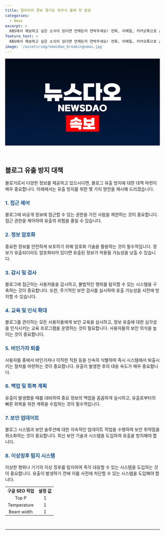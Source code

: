 ```yaml
---
title: 말라리아 경보 경기도 파주시 올해 첫 발생
categories:
  - News
excerpt: >
  KBS에서 제보하고 싶은 소식이 있다면 언제든지 연락주세요! 전화, 이메일, 카카오톡으로 손쉽게 제보할 수 있습니다. 또한 네이버와 유튜브에서 KBS뉴스를 구독하여 최신 뉴스를 받아보세요.
feature_text: >
  KBS에서 제보하고 싶은 소식이 있다면 언제든지 연락주세요! 전화, 이메일, 카카오톡으로 손쉽게 제보할 수 있습니다. 또한 네이버와 유튜브에서 KBS뉴스를 구독하여 최신 뉴스를 받아보세요.
image: '/assets/img/newsdao_breakingnews.jpg'
---
```


<p><img src="/assets/img/newsdao_breakingnews.jpg" alt="implanttips 속보" /></p>

<p data-ke-size="size16">&nbsp;</p>

<h2 data-ke-size="size26">블로그 유출 방지 대책</h2>

<p data-ke-size="size16">블로거로서 다양한 정보를 제공하고 있으시다면, 블로그 유출 방지에 대한 대책 마련이 매우 중요합니다. 아래에서는 유출 방지를 위한 몇 가지 방안을 제시해 드리겠습니다.</p>

<h3><b><span style="color: #1a5490;">1. 접근 제어</span></b></h3>

<p data-ke-size="size16">블로그에 비공개 정보에 접근할 수 있는 권한을 가진 사람을 제한하는 것이 중요합니다. 접근 권한을 제어하여 유출의 위험을 줄일 수 있습니다.</p>

<h3><b><span style="color: #1a5490;">2. 정보 암호화</span></b></h3>

<p data-ke-size="size16">중요한 정보를 안전하게 보호하기 위해 암호화 기술을 활용하는 것이 필수적입니다. 정보가 유출되더라도 암호화되어 있다면 유출된 정보가 악용될 가능성을 낮출 수 있습니다.</p>

<h3><b><span style="color: #1a5490;">3. 감시 및 검사</span></b></h3>

<p data-ke-size="size16">블로그에 접근하는 사용자들을 감시하고, 불법적인 행위를 탐지할 수 있는 시스템을 구축하는 것이 중요합니다. 또한, 주기적인 보안 검사를 실시하여 유출 가능성을 사전에 방지할 수 있습니다.</p>

<h3><b><span style="color: #1a5490;">4. 교육 및 인식 확대</span></b></h3>

<p data-ke-size="size16">블로그를 관리하는 모든 사용자들에게 보안 교육을 실시하고, 정보 유출에 대한 심각성을 인식시키는 교육 프로그램을 운영하는 것이 필요합니다. 사용자들의 보안 의식을 높이는 것이 중요합니다.</p>

<h3><b><span style="color: #1a5490;">5. 비인가자 퇴출</span></b></h3>

<p data-ke-size="size16">사용자들 중에서 비인가자나 이직한 직원 등을 신속히 식별하여 즉시 시스템에서 퇴출시키는 절차를 마련하는 것이 중요합니다. 유출이 발생한 후의 대응 속도가 매우 중요합니다.</p>

<h3><b><span style="color: #1a5490;">6. 백업 및 회복 계획</span></b></h3>

<p data-ke-size="size16">유출이 발생했을 때를 대비하여 중요 정보의 백업을 꼼꼼하게 실시하고, 유출로부터의 빠른 회복을 위한 계획을 수립하는 것이 필수적입니다.</p>

<h3><b><span style="color: #1a5490;">7. 보안 업데이트</span></b></h3>

<p data-ke-size="size16">블로그 시스템과 보안 솔루션에 대한 지속적인 업데이트 작업을 수행하여 보안 취약점을 최소화하는 것이 중요합니다. 최신 보안 기술과 시스템을 도입하여 유출을 방지해야 합니다.</p>

<h3><b><span style="color: #1a5490;">8. 이상징후 탐지 시스템</span></b></h3>

<p data-ke-size="size16">이상한 행위나 기기의 이상 징후를 탐지하여 즉각 대응할 수 있는 시스템을 도입하는 것이 중요합니다. 유출이 발생하기 전에 이를 사전에 차단할 수 있는 시스템을 도입해야 합니다.</p>

<table>
    <tbody>
        <tr>
            <td style="text-align: center; height: 17px;"><b>구글 SEO 작업</b></td>
            <td style="text-align: center; height: 17px;"><b>설정 값</b></td>
        </tr>
        <tr>
            <td style="text-align: center; height: 17px;">Top P</td>
            <td style="text-align: center; height: 17px;">1</td>
        </tr>
        <tr>
            <td style="text-align: center; height: 17px;">Temperature</td>
            <td style="text-align: center; height: 17px;">1</td>
        </tr>
        <tr>
            <td style="text-align: center; height: 17px;">Beam width</td>
            <td style="text-align: center; height: 17px;">1</td>
        </tr>
    </tbody>
</table>

<p data-ke-size="size16">&nbsp;</p>

<hr>

<p data-ke-size="size16">&nbsp;</p>

